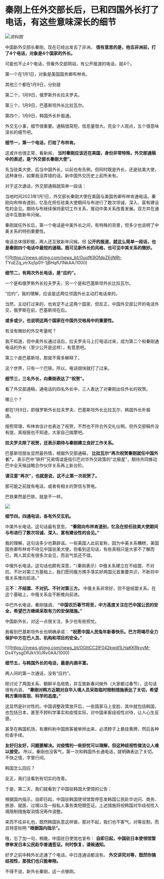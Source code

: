 # 秦刚上任外交部长后，已和四国外长打了电话，有这些意味深长的细节

![](https://inews.gtimg.com/news_bt/O3dwq15vrU1LrL1zjWLLXO5L5Qral2KJNME0HK-T3aWBkAA/1000)_资料图_

中国新外交部长秦刚，现在已经出发去了非洲。 **很有意思的是，他去非洲前，打了4个电话，对象是4个国家的外长。**

可能也不止4个电话，但看外交部网站，有公开报道的电话，就4个。

第一个在1月1日，对象是美国国务卿布林肯。

其他三个都在1月9日，分别是

第二个，1月9日，俄罗斯外长拉夫罗夫。

第三个，1月9日，巴基斯坦外长比拉瓦尔。

第四个，1月9日，韩国外长朴振通。

外交无小事，细节很重要。通稿很简短，信息量很大。完全个人观点，五个很意味深长的细节吧。

**细节一，第一个电话，打给了布林肯。**

这或许也很正常，看新闻， **当时秦刚应该还在美国，身份非常特殊，外交部通稿中的表述，是“外交部长秦刚大使”。**

先当驻美大使，后当中国外长，以前也有先例。但同时既是外长，还是驻美大使，这种身份，如果我没弄错的话，新中国外交历史上前所未有。

对于这次通话，外交部通稿就简单一段话：

当地时间2023年1月1日，外交部长秦刚大使在美国与美国务卿布林肯通电话。秦刚向布林肯道别，忆及在担任驻美大使期间与布进行了数次坦诚、深入、富有建设性的会见。期待与布继续保持密切工作关系，推动中美关系改善发展。双方并在通话中互致新年问候。

秦刚就任外长后，第一个电话是中美外长之间，有特殊的背景，但多少也说明了中美关系的特别重要性。

电话总体很积极，两人还互致新年问候。但 **公开的报道，就这么简单一段话，也是秦刚四个电话中最短的通稿，既可见新外长的风格，也可见中美关系的微妙。**

![](https://inews.gtimg.com/news_bt/OuofK9OfdpZEjjNRt-
TYuEZq_vtrXq1p0Y-1jBHqfU1NkAA/1000)

**细节二，有两次外长电话，是“应约”。**

一个是和俄罗斯外长拉夫罗夫，另一个是和巴基斯坦外长比拉瓦尔。

“应约”，我的理解，应该是这两位邻国外长主动打电话来的。

当然，主动打过来的，也肯定不止这两个国家，但反正，中国外交部公开的电话外交，俄罗斯在前，巴基斯坦在后。

**或多或少，也说明这两个国家在中国外交格局中的重要性。**

有没有微妙的外交考量呢？

我不知道，但中美外长通过话后，拉夫罗夫马上打电话过来，成为第二个和秦刚通电话的外长（至少公开是这样），有意思吧。

第三个是巴基斯坦，那就不需多解释了。

这个世界，只有一个巴铁。所以，电话很快就打了过来。

**细节三，三名外长，向秦刚表达了“祝贺”。**

看了外交部通稿，通电话的四名外长中，三人表达了对秦刚出任外长的祝贺。

哪三个？

都在1月9日，即俄罗斯外长拉夫罗夫、巴基斯坦外长比拉瓦尔、韩国外长朴振通。

按照常理，布林肯估计也表达了祝贺，不然也不符合外交礼仪啊。但外交部稿件没有提，真相我也不知道，大家自己揣摩吧。

**拉夫罗夫除了祝贺，还表示期待与秦刚建立良好工作关系。**

巴基斯坦朋友显然最热情，根据外交部通稿， **比拉瓦尔“再次祝贺秦刚就任中国外长”，**
表示巴中“铁杆”兄弟情谊是指引巴对华外交政策的“北极星”，期待共同推动巴中全天候战略合作伙伴关系再上新台阶。

**请注意“再次”，也就是说，这不止第一次祝贺了。**

那可能之前就有电话，或者有相关的贺信与贺电。

巴铁果然是巴铁，就是不一样。

![](https://inews.gtimg.com/news_bt/Ov_0opPiZ7Gpp1fNwl_c1YqzFnbgGW3d33VvSF5MbzY_UAA/1000)

**细节四，四通电话，各有外交玄机。**

中美外长电话，这句话最有意思， **“秦刚向布林肯道别，忆及在担任驻美大使期间与布进行了数次坦诚、深入、富有建设性的会见。”**

我的理解，这句话多少也算辟谣。一些美国人此前宣称，因为中美关系糟糕，美国国务卿布林肯不待见中国驻美大使。但看到这句话，有些真相只是大家不了解而已，两人其实有很多次会见，而且气氛还不错。

中俄外长电话，这句话也颇有深意，“（秦刚表示）中俄关系建立在不结盟、不对抗、不针对第三方基础上，我们愿同俄方携手落实好两国元首重要共识，不断将中俄关系推向前进。”

**三不：不结盟、不对抗、不针对第三方。** 中俄关系非常好，但不是结盟关系。在这个基础上，中俄关系会不断推向前进。

中巴外长电话，秦刚强调， **“中国农历春节将至，中方高度关注在巴中国公民的安全，希望巴方继续采取有力的安保措施。”**

中国新外长，对这一点很关注，多少也有些担忧。

我看到巴基斯坦外长也明确承诺： **“祝愿中国人民兔年新春快乐。巴方将竭尽全力保护中方在巴人员、机构和项目的安全。”**

![](https://inews.gtimg.com/news_bt/OGttCC2IF042kwdI1LHaKKRkyvM-
Dx4YysgDPJkVXURv0AA/1000)

**细节五，与韩国外长的电话，最是内涵丰富。**

两人间的第一次通话，没有“应约”。

除讨论了两国关系、朝鲜半岛局势，并互致新春问候外（大家都过春节），这句话很有内涵，
**“秦刚对韩方近期对自华入境人员采取临时限制措施表达了关切，希望韩方秉持客观、科学的态度。”**

这显然是针对性的。中国调整政策放开后，一些国家马上变脸，其中就包括韩国，也包括日本，甚至不顾科学事实和疫情实际，对中国来客歧视性对待，让人心生反感。

甚至在韩国机场，有爆料称中国旅客被单拎出来，必须脖子上悬挂黄牌，然后各种检查手续。

**友好归友好，问题要解决。对疫情的一些担忧可以理解，但这种歧视性做法让人难以接受。**
所以，秦刚也没客气，第一次和韩国外长通电话，就明确表达了关切。不快之情，字里行间。

韩国怎么回应？

反正，我们没看到有切实的改善。

于是，第二天，我们就看到了中国驻韩国大使馆的公告：

根据国内指示，自即日起，中国驻韩国使领馆暂停签发韩国公民赴华访问、商务、旅游、就医、过境以及一般私人事务类短期签证。上述措施将视韩国对华歧视性入境限制措施取消情况再作调整。

来而不往非礼也，既然韩国执意这样做，那对不起，我们也不客气，对等反制，而且特意标明 **“根据国内指示”。**

哦，忘了加一句，稍晚，中国驻日使馆也宣布： **自即日起，中国驻日本使领馆暂停审发日本公民赴华普通签证。何时恢复，请候通知。**

好歹之前中韩外长还通了个电话，中日连通话都没有。 **外交讲究对等，既然你搞歧视性，那我们也只能奉陪。**

不得不说，新外长秦刚，这一点够刚。

